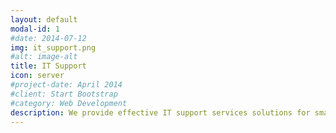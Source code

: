 ```yaml
---
layout: default
modal-id: 1
#date: 2014-07-12
img: it_support.png
#alt: image-alt
title: IT Support
icon: server
#project-date: April 2014
#client: Start Bootstrap
#category: Web Development
description: We provide effective IT support services solutions for small to medium organization and corporate.
---
```

